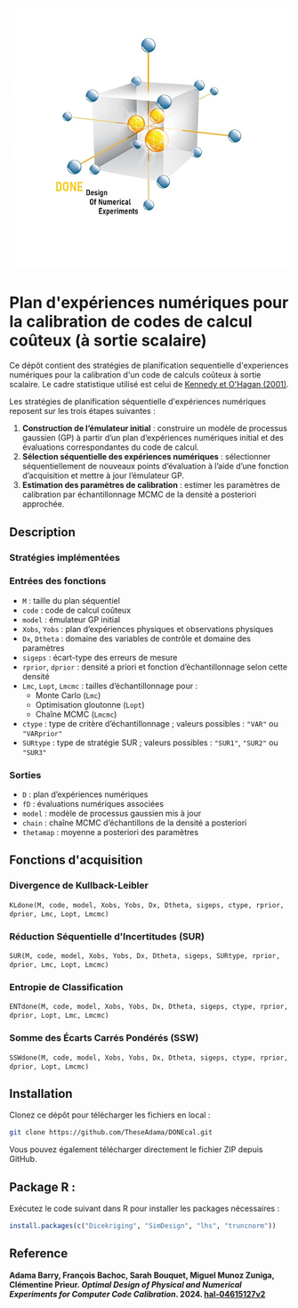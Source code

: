 ![Illustration du plan D-optimal](Graphiques/DONEcal.jpg)

# Plan d'expériences numériques pour la calibration de codes de calcul coûteux (à sortie scalaire)

Ce dépôt contient des stratégies de planification sequentielle d'experiences numériques pour la calibration d'un code de calculs coûteux à sortie scalaire. Le cadre statistique utilisé est celui de [Kennedy et O'Hagan (2001)](https://www.asc.ohio-state.edu/statistics/comp_exp/jour.club/kennedy01.pdf). 

Les stratégies de planification séquentielle d'expériences numériques reposent sur les trois étapes suivantes :

1. **Construction de l’émulateur initial** : construire un modèle de processus gaussien (GP) à partir d’un plan d’expériences numériques initial et des évaluations correspondantes du code de calcul.
2. **Sélection séquentielle des expériences numériques** : sélectionner séquentiellement de nouveaux points d’évaluation à l’aide d’une fonction d’acquisition et mettre à jour l’émulateur GP.
3. **Estimation des paramètres de calibration** : estimer les paramètres de calibration par échantillonnage MCMC de la densité a posteriori approchée.

## Description

### Stratégies implémentées
### Entrées des fonctions

- `M` : taille du plan séquentiel
- `code` : code de calcul coûteux
- `model` : émulateur GP initial
- `Xobs`, `Yobs` : plan d’expériences physiques et observations physiques
- `Dx`, `Dtheta` : domaine des variables de contrôle et domaine des paramètres
- `sigeps` : écart-type des erreurs de mesure
- `rprior`, `dprior` : densité a priori et fonction d’échantillonnage selon cette densité
- `Lmc`, `Lopt`, `Lmcmc` : tailles d’échantillonnage pour :
  - Monte Carlo (`Lmc`)
  - Optimisation gloutonne (`Lopt`)
  - Chaîne MCMC (`Lmcmc`)
- `ctype` : type de critère d’échantillonnage ; valeurs possibles : `"VAR"` ou `"VARprior"`
- `SURtype` : type de stratégie SUR ; valeurs possibles : `"SUR1"`, `"SUR2"` ou `"SUR3"`

### Sorties

- `D` : plan d’expériences numériques
- `fD` : évaluations numériques associées
- `model` : modèle de processus gaussien mis à jour
- `chain` : chaîne MCMC d’échantillons de la densité a posteriori
- `thetamap` : moyenne a posteriori des paramètres

## Fonctions d'acquisition 
### Divergence de Kullback-Leibler

```{r}
KLdone(M, code, model, Xobs, Yobs, Dx, Dtheta, sigeps, ctype, rprior, dprior, Lmc, Lopt, Lmcmc)
```

### Réduction Séquentielle d'Incertitudes (SUR)

```{r}
SUR(M, code, model, Xobs, Yobs, Dx, Dtheta, sigeps, SURtype, rprior, dprior, Lmc, Lopt, Lmcmc)
```

### Entropie de Classification

```{r}
ENTdone(M, code, model, Xobs, Yobs, Dx, Dtheta, sigeps, ctype, rprior, dprior, Lopt, Lmc, Lmcmc)
```


### Somme des Écarts Carrés Pondérés (SSW)

```{r}
SSWdone(M, code, model, Xobs, Yobs, Dx, Dtheta, sigeps, ctype, rprior, dprior, Lopt, Lmcmc)
```
## Installation 

Clonez ce dépôt pour télécharger les fichiers en local :

```bash
git clone https://github.com/TheseAdama/DONEcal.git
```
Vous pouvez également télécharger directement le fichier ZIP depuis GitHub.

## Package R : 
Exécutez le code suivant dans R pour installer les packages nécessaires : 

 ```r
install.packages(c("Dicekriging", "SimDesign", "lhs", "truncnorm"))
 ```

## Reference
**Adama Barry, François Bachoc, Sarah Bouquet, Miguel Munoz Zuniga, Clémentine Prieur. _Optimal Design of Physical and Numerical Experiments for Computer Code Calibration_. 2024. [hal-04615127v2](https://theses.hal.science/UNIV-UT3/hal-04615127v2)**

